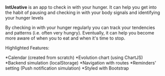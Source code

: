 

**IntUeative** is an app to check in with your hunger.
It can help you get into the habit of pausing and checking in with your body signals and identifying your hunger levels 

By checking in with your hunger regularly you can track your tendencies and patterns (i.e. often very hungry). Eventually, it can help you become more aware of when you to eat and when it's time to stop.


Highlighted Features:

*Calendar (created from scratch)
*Evolution chart (using ChartJS)
*Backend simulation (localStorage)
*Navigation with routes
*Reminders' setting (Push notification simulation)
*Styled with Bootstrap






